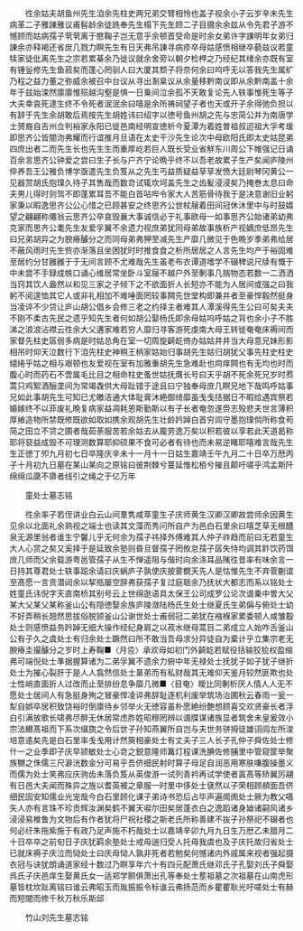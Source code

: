 <!-- { "loadSidebar": true } -->
　　徃余姑夫胡鱼州先生洎余先柱史两兄弟交臂相怜也盖子视余小子云岁辛未先生病革二子雅諌雅议甫髫龄余徒跣奉先生榻下先生顾二子目摄余余兹从令先君子游不憾顾而姑病孺子茕茕离于愍鞠子岂无意乎余顿首受命是时余女弟许字諌明年女弟归諌余亦释褐还省庻几戮力瞑先生有日天弗吊諌寻病疹卒母姑感愤相继卒藐兹议若童犊家徒仳离先生之宗若累棊余乃徙议就余舍旁以朝夕检柙之乃经纪其绪余亦既有室有锺釡修先生鱼菽矣而蓬心罔驯人曰大厦其颓子将奈何余曰呜呼无以答我先生属纩乃程之益力董之弥威余被召中台议从寻出淛臬议从余量移黔南议即从余黔南盖十余年于兹始滦然廪廪惟殒越沟壑是惧一日乗间泣余孤不天敢复论先人轶事惟死生等子大夫幸哀死逮生终不令死者泯泯余曰嘻是余所祷祠望子者也天或开子余得弛负担以有辞于先生余胡敢后焉按先生胡姓讳曰绍字以徳号鱼州胡之先与忠简公并为南唐学士赟裔自吉州佥判裕家永阳已徙邑南经明宣徳析今夏潭为着姓曽祖叔迢祖大孚考瑗即思齐公皆闇沕弗耀而行谊推月旦语在太史干沙先生论次中母欧阳氏即太史姑昆弟四庶出者二而先生长也先生生而重厚屹若巨人既长受业省觧东川周公下帷强记日诵百余言思齐公钟爱之尝曰生子长与户齐宁论晩乎终不以吾老故累子生产矣闻庐陵州倅养吾王公雅负博学亟遣先生负笈从之先生丐益质疑益孶孶发愤大廷尉琴冈黄公一见器赏胡氏抱璞久待子其售哉而数竒试辄坎坷盖先生之齿髪浸浸矣乃掩巻太息曰命夫男儿得时则驾不即蓬累耳吾不能白首呫哔令家大人苦筋骨待我于是决意谢旧业躬家秉以暇逸思齐公公心惜之已顾甚安之终思齐公世杖屦着田间冠休沐里中与时鼓嬉望之翩翩称僊翁云思齐公卒哀毁襄大事诚信必于礼事欧母一如事思齐公始诸弟幼弗克家而思齐公耄先生友爱孚翼不余遗力视庶弟犹同母弟故事族析产视嫡庶低昂先生曰兄弟胡异之为腴瘠醵分之而同母弟弗狎至减先生产靡几微见于色晩岁季弟弗给居不蔽风雨时先生赀亦渐落且坐困犹时时推食食之析所居居之人言先生均产于裕固难至居约分甘雝雝于于无间言顾不尤难哉先生虽老布衣谭道嗜学不辍稗说尺牍有慨于中未尝不手録成帙口诵心维居常坐卧斗室屦不越户外至剸事几揣物态若数一二洒洒当窍其饮人盎然以和见三家之子倾下之不欲面折人长短亦不能为人居间或强之曰我躬不阅遑恤其它人或非礼相加不难唾面罔较事闗先世堂构即兼并者至豪悍毅然挺身当凌谇不少贷让庐山胡公倡乡会修三老之约择主者难其人潭溪得先生公曰可矣夫夫不刚不柔古先民之遗乎知先生者何如胡公娶杨氏即余母姑呜呼姑之背也余小子不胜涕之浪浪沾襟云徃余大父遘家难若穷人靡归寻客游死虔南大母王转徙奄奄床褥间而家督先柱史孱弱多病是时姑总角在室一切周旋齮龁倚办姑姑井井当大母意兄妹形影相吊时仰天泣数行下洎先柱史神稍王柄家姑始归事胡先生姑归胡犹父事先柱史柱史缱绻乎姑之相与艰顿也友爱视在室有加雅重胡先生急难赴也疴痒闗也有无均也时而腹心时而药石不啻属毛比目之相命柱史蚤世姑抚膺长号曰天乎胡不死余死兄岁时焄蒿只鸡絮酒酾垄间为常竭毳供大母趾错于途且曰宁独奉母庻几瞑兄地下哉鸣呼姑事兄如此事胡先生可知已尤皦洁通大体耻膏沐絶御绮靡虽戋戋拮据日不暇给遇宾祭若婚嫁终不以菲废礼晩复病家益凋耗恩斯勤斯以有子长者奄忽遂赍志殁悲夫世言薄积厚飨造物所禁既修既欲如取如携余观胡先生壮龄趻踔白首穷闾守墨抱璞倘所称食苟简之田立不贷之圃者哉茹荼服苦若余姑去从龎劳逸万矣以积若彼以享若此天道曷称耶将裒益成毁不可理测数算耶抑硕果不食可必者有待也而未易逆睹耶嘻难言哉先生生正徳丁夘九月初七日卒隆庆辛未十一月十一日姑生嘉靖壬午九月二十日卒万厯丙子十月初九日墓在某山某向之原铭曰彼荆棘兮蔓延惟松栢兮摧且颠吁嗟乎鸿孟斯阡绵绵瓜瓞不隳者线引之绳之于亿万年

　　童处士墓志铭

　　徃余率子若侄讲业白云山间羣隽咸萃童生子庆师黄生汉卿汉卿故尝师余因黄生见余以北面礼余熟视之端士也读其文藻而秀问所自产为邑白石里余曰嘻芝草无根醴泉无源里翁者谁生宁馨儿乎无何余为孺子祎择外傅难其人仲子祚趋而前曰无若童生大人心赏之矣又奚择于是延致余塾则昏旦督孺子罔攸怠孺子孱失恃均调其飰饮药饵庻几师而父余载游粤邕管孺子从生不惮遥阻与偕时向余涤耳品隲徃昔率有味余言一日持其尊君处士轶事跽余请曰庆蜗庐子孰使庆披雾覩天先人是怙惟先生不弃菅蒯谊至髙愿一言贲潜闼余以挈瓶屡空辞弗获孺子复过庭聒余乃抚状大都志而系以铭处士姓童氏讳倪字天直南桥其别号云上世绵逖语具太保王公司成罗公论次谱乗中曽大父某大父某父某称釜山公有隠徳娶余族庐陵潋陆杨氏生处士继夏氏生弟偁与俯处士幼不好弄稍长翘然思拔俗脱颕釜山公谢世处士甫弱冠二弟犹在襁褓家累委顿人咸雏鷇处士则感愤益务趻踔无细大操作经纪身肩之以菽水继母蒿目二弟成立人始咋舌釜山公有子久之虞处士有归余处士蹶然曰所不敢当吾母求分异徒自为槖计乎立集宗老无腴瘠圭撮醵分之岁时上寿鞠■〈月卺〉承欢母如初门外齮龁若赋役括输狡狯权盈缩弗可端倪处士凖据握算诸为二弟孚翼不遗余力俯中年无禄处士抚犹子如子犹子继折处士为摧心裂肝于是人人翕然信处士晜弟而有私财哉其无难仰天鉴月较然匪欺也处士性峭直面折人过改而止至排纷息争靡几微■〈目奄〉瞹比同剸析厌人情人人无不愿处士居间人有急挺身殉之冒豪悍凌谇弗辞耻逐机利废举筑场治圃秋云春雨一瓮一犁自娯卒居积致饶裕时倒廪待乡邻举火无徳容虽朴愿絶纷艶想顾喜交欢贤豪长者浮白引满放歌长啸弗尽醉无休居常虑胙姓昭穆罔辨以谱牒谋诸族显者筑舍未皇爰效小宗法纉髙祖而下系次缀旒之令后世子孙知燕翼所自岂与夫世务骈拇徒雄诩闾左所浚培意逺矣先是白石里率戋戋用计然筴相豪处士有丈夫子三人长子孔仲子舜佐处士修什一之业季即子庆早颕敏处士心竒之鋭意隆师篝灯程课洗腆佐修脯里中管窥筐举聚族嬲之侏儒三尺澼洸数金分可易乎吾侪细民射时算子母足自润恶用寒肤嗛腹操墨义而儒为处士笑弗应庆驹齿未落负笈从英俊游一试列青衿再试学使者寘髙等矫翼厉翮有日邑大夫闻而殊异之旌以耆英被之章服一时里中侈处士褎然以子荣相顾頳面吾侪细民固安知儒业光宠哉今白石里顾化课子弟诗书恐后占毕声遍阛阓处士厥为教父嚆矢人亦有言珠不珍贡辉汝渊矣鹤不翼天唳尔田矣居蓬衣白之逸蹈诸身廸诸嗣风诸乡浸浸易椎鲁为文物后有作者犹将尸祝社稷之斯老氏所称善建不抜子孙祭祀不辍者也何必纡朱拖紫施于有政乃足声施不朽哉处士以嘉靖辛卯九月九日生万厯乙未腊月二十日卒卒之前旬日子庆犹羁余塾处士戒毋遄归受人托毋我虞也及子庆托故归省处士已就床褥子庆泣而恸处士曰庆毋恸人孰非死者若勉矣何憾诸内外戚属来视者强起摄衣冠与诀犹朗诵道家经十数过乃瞑享年六十有四元配萧氏继邓氏子孔娶刘氏子舜娶呉氏子庆邑庠生娶黄氏女一适郑学颢俱萧出孔等奉处士塟祖墓之次祖墓在山南虎形墓皆枕坎趾离铭曰谁云弗昭玉而胤振振令标谁云弗扬范而乡瞿瞿耿光吁嗟处士有赫而短闇而修千秋万秋乐斯邱

　　竹山刘先生墓志铭

